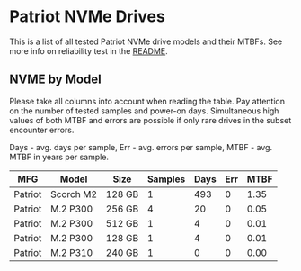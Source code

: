 Patriot NVMe Drives
===================

This is a list of all tested Patriot NVMe drive models and their MTBFs. See more
info on reliability test in the [README](https://github.com/bsdhw/SMART).

NVME by Model
------------

Please take all columns into account when reading the table. Pay attention on the
number of tested samples and power-on days. Simultaneous high values of both MTBF
and errors are possible if only rare drives in the subset encounter errors.

Days - avg. days per sample,
Err  - avg. errors per sample,
MTBF - avg. MTBF in years per sample.

| MFG       | Model              | Size   | Samples | Days  | Err   | MTBF |
|-----------|--------------------|--------|---------|-------|-------|------|
| Patriot   | Scorch M2          | 128 GB | 1       | 493   | 0     | 1.35   |
| Patriot   | M.2 P300           | 256 GB | 4       | 20    | 0     | 0.05   |
| Patriot   | M.2 P300           | 512 GB | 1       | 4     | 0     | 0.01   |
| Patriot   | M.2 P300           | 128 GB | 1       | 4     | 0     | 0.01   |
| Patriot   | M.2 P310           | 240 GB | 1       | 0     | 0     | 0.00   |
